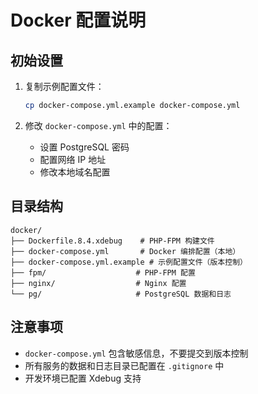 # Docker 配置说明

## 初始设置

1. 复制示例配置文件：
   ```bash
   cp docker-compose.yml.example docker-compose.yml
   ```

2. 修改 `docker-compose.yml` 中的配置：
   - 设置 PostgreSQL 密码
   - 配置网络 IP 地址
   - 修改本地域名配置

## 目录结构

```
docker/
├── Dockerfile.8.4.xdebug    # PHP-FPM 构建文件
├── docker-compose.yml       # Docker 编排配置（本地）
├── docker-compose.yml.example # 示例配置文件（版本控制）
├── fpm/                    # PHP-FPM 配置
├── nginx/                  # Nginx 配置
└── pg/                     # PostgreSQL 数据和日志
```

## 注意事项

- `docker-compose.yml` 包含敏感信息，不要提交到版本控制
- 所有服务的数据和日志目录已配置在 `.gitignore` 中
- 开发环境已配置 Xdebug 支持
